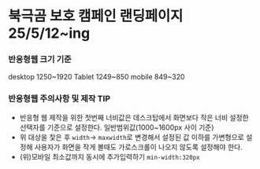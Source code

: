 # 북극곰 보호 캠페인 랜딩페이지 25/5/12~ing
### 반응형웹 크기 기준
 desktop 1250~1920 
 Tablet 1249~850 
 mobile 849~320 
 ### 반응형웹 주의사항 및 제작  TIP
 * 반응형 웹 제작을 위한 첫번째 너비값은 데스크탑에서 화면보다 작은 너비 설정한 선택자를 기준으로 설정한다. 일반범위값(1000~1600px 사이 기준)
 * 위 대상을 찿은 후 `width`-> `maxwidth`로 변경해서 설정된 값 이하를 가변형으로 설정해 사용자가 화면을 작게 볼때도 가로스크롤이 나오지 않도록 설정해야 한다.
 * (위)모바일 최소값까지 동시에 추가입력하기 `min-width:320px`